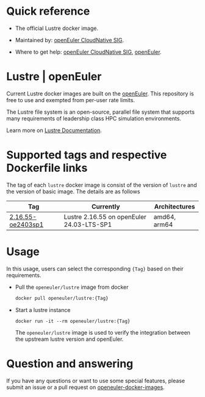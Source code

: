# Quick reference

- The official Lustre docker image.

- Maintained by: [openEuler CloudNative SIG](https://gitee.com/openeuler/cloudnative).

- Where to get help: [openEuler CloudNative SIG](https://gitee.com/openeuler/cloudnative), [openEuler](https://gitee.com/openeuler/community).

# Lustre | openEuler
Current Lustre docker images are built on the [openEuler](https://repo.openeuler.org/). This repository is free to use and exempted from per-user rate limits.

The Lustre file system is an open-source, parallel file system that supports many requirements of leadership class HPC simulation environments. 

Learn more on [Lustre Documentation](https://www.lustre.org/documentation/).

# Supported tags and respective Dockerfile links
The tag of each `lustre` docker image is consist of the version of `lustre` and the version of basic image. The details are as follows

| Tag                                                                                                                                  | Currently                                 | Architectures |
|--------------------------------------------------------------------------------------------------------------------------------------|-------------------------------------------|---------------|
| [2.16.55-oe2403sp1](https://gitee.com/openeuler/openeuler-docker-images/blob/master/Storage/lustre/2.16.55/24.03-lts-sp1/Dockerfile) | Lustre 2.16.55 on openEuler 24.03-LTS-SP1 | amd64, arm64  |

# Usage
In this usage, users can select the corresponding `{Tag}` based on their requirements.

- Pull the `openeuler/lustre` image from docker

	```bash
	docker pull openeuler/lustre:{Tag}
	```

- Start a lustre instance

    ```
    docker run -it --rm openeuler/lustre:{Tag}
    ```
    The `openeuler/lustre` image is used to verify the integration between the upstream lustre version and openEuler. 

# Question and answering
If you have any questions or want to use some special features, please submit an issue or a pull request on [openeuler-docker-images](https://gitee.com/openeuler/openeuler-docker-images).